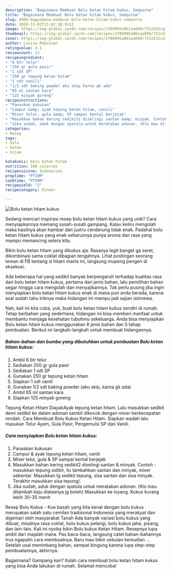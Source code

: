 ```yaml
---
description: "Bagaimana Membuat Bolu ketan hitam kukus, Sempurna"
title: "Bagaimana Membuat Bolu ketan hitam kukus, Sempurna"
slug: 4906-bagaimana-membuat-bolu-ketan-hitam-kukus-sempurna
date: 2020-12-02T15:42:10.911Z
image: https://img-global.cpcdn.com/recipes/1f09995a061aa090/751x532cq70/bolu-ketan-hitam-kukus-foto-resep-utama.jpg
thumbnail: https://img-global.cpcdn.com/recipes/1f09995a061aa090/751x532cq70/bolu-ketan-hitam-kukus-foto-resep-utama.jpg
cover: https://img-global.cpcdn.com/recipes/1f09995a061aa090/751x532cq70/bolu-ketan-hitam-kukus-foto-resep-utama.jpg
author: Louisa Robinson
ratingvalue: 4.1
reviewcount: 13
recipeingredient:
- "6 btr telur"
- "250 gr gula pasir"
- "1 sdt SP"
- "250 gr tepung ketan hitam"
- "1 sdt vanili"
- "1/2 sdt baking powder aku skip karna gk ada"
- "65 ml santan kara"
- "125 minyak goreng"
recipeinstructions:
- "Panaskan kukusan"
- "Campur &amp; ayak tepung ketan hitam, vanili"
- "Mixer telur, gula &amp; SP sampai kental berjejak"
- "Masukkan bahan kering sedikit2 diselingi santan &amp; minyak. Contoh : masukkan tepung sidikit, llu tambahkan santan dan minyak, mixer sebentar. Masukkan lg sedikit tepung, sisa santan dan sisa minyak. Terakhir masukkan sisa tepung)."
- "Jika sudah, aduk dengan spatula untuk meratakan adonan. (Klo mau ditambah keju diatasnya jg boleh) Masukkan ke loyang. Kukus kurang lebih 30-35 menit"
categories:
- Resep
tags:
- bolu
- ketan
- hitam

katakunci: bolu ketan hitam 
nutrition: 160 calories
recipecuisine: Indonesian
preptime: "PT19M"
cooktime: "PT49M"
recipeyield: "2"
recipecategory: Dinner

---
```



![Bolu ketan hitam kukus](https://img-global.cpcdn.com/recipes/1f09995a061aa090/751x532cq70/bolu-ketan-hitam-kukus-foto-resep-utama.jpg)

Sedang mencari inspirasi resep bolu ketan hitam kukus yang unik? Cara menyiapkannya memang susah-susah gampang. Kalau keliru mengolah maka hasilnya akan hambar dan justru cenderung tidak enak. Padahal bolu ketan hitam kukus yang enak seharusnya punya aroma dan rasa yang mampu memancing selera kita.

Bikin bolu ketan hitam yang dikukus aja. Rasanya legit banget ga seret, dikombinasi sama coklat dibagian tengahnya. Lihat postingan seorang teman di FB tentang si hitam manis ini, langsung mupeng pengen di eksekusi.

Ada beberapa hal yang sedikit banyak berpengaruh terhadap kualitas rasa dari bolu ketan hitam kukus, pertama dari jenis bahan, lalu pemilihan bahan segar hingga cara mengolah dan menyajikannya. Tak perlu pusing jika ingin menyiapkan bolu ketan hitam kukus enak di mana pun anda berada, karena asal sudah tahu triknya maka hidangan ini mampu jadi sajian istimewa.


Nah, kali ini kita coba, yuk, buat bolu ketan hitam kukus sendiri di rumah. Tetap berbahan yang sederhana, hidangan ini bisa memberi manfaat untuk membantu menjaga kesehatan tubuhmu sekeluarga. Anda bisa menyiapkan Bolu ketan hitam kukus menggunakan 8 jenis bahan dan 5 tahap pembuatan. Berikut ini langkah-langkah untuk membuat hidangannya.

<!--inarticleads1-->

##### Bahan-bahan dan bumbu yang dibutuhkan untuk pembuatan Bolu ketan hitam kukus:

1. Ambil 6 btr telur
1. Sediakan 250 gr gula pasir
1. Sediakan 1 sdt SP
1. Gunakan 250 gr tepung ketan hitam
1. Siapkan 1 sdt vanili
1. Gunakan 1/2 sdt baking powder (aku skip, karna gk ada)
1. Ambil 65 ml santan kara
1. Siapkan 125 minyak goreng


Tepung Ketan Hitam DiayakAyak tepung ketan hitam. Lalu masukkan sedikit demi sedikit ke dalam adonan sambil dikocok dengan mixer berkecepatan rendah. Cara Membuat Bolu Kukus Ketan Hitam. Siapkan wadah lalu masukan Telur Ayam, Gula Pasir, Pengemulsi SP dan Vanili. 

<!--inarticleads2-->

##### Cara menyiapkan Bolu ketan hitam kukus:

1. Panaskan kukusan
1. Campur &amp; ayak tepung ketan hitam, vanili
1. Mixer telur, gula &amp; SP sampai kental berjejak
1. Masukkan bahan kering sedikit2 diselingi santan &amp; minyak. Contoh : masukkan tepung sidikit, llu tambahkan santan dan minyak, mixer sebentar. Masukkan lg sedikit tepung, sisa santan dan sisa minyak. Terakhir masukkan sisa tepung).
1. Jika sudah, aduk dengan spatula untuk meratakan adonan. (Klo mau ditambah keju diatasnya jg boleh) Masukkan ke loyang. Kukus kurang lebih 30-35 menit


Resep Bolu Kukus - Kue basah yang kita kenal dengan bolu kukus merupakan salah satu cemilan tradisional Indonesia yang merakyat dan digemari oleh masyarakat Tanah Ada banyak variasi bolu kukus yang dibuat, misalnya rasa coklat, bolu kukus pelangi, bolu kukus jahe, pisang, dan lain-lain. Kali ini nyoba bikin Bolu kukus Ketan Hitam. Resepnya lupa ambil dari majalah mana. Pas baca-baca, langsung catet bahan-bahannya trus ngapalin cara membuatnya. Baru mau bikin sebulan kemudian … Setelah usai menimbang bahan, sempat bingung karena lupa step-step pembuatannya, akhirnya. 

Bagaimana? Gampang kan? Itulah cara membuat bolu ketan hitam kukus yang bisa Anda lakukan di rumah. Selamat mencoba!

